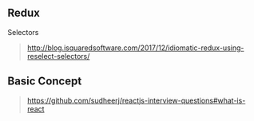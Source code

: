 
## Redux
Selectors 

> http://blog.isquaredsoftware.com/2017/12/idiomatic-redux-using-reselect-selectors/


## Basic Concept
> https://github.com/sudheerj/reactjs-interview-questions#what-is-react

